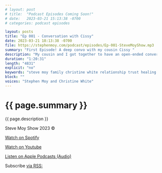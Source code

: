 ```yaml
---
# layout: post
# title:  "Podcast Episodes Coming Soon!"
# date:   2023-03-21 15:13:38 -0700
# categories: podcast episodes

layout: posts
title: "Ep 001 - Conversation with Cissy" 
date: 2023-03-21 18:13:38 -0700
file: https://stephenmoy.com/podcast/episodes/Ep-001-SteveMoyShow.mp3 
summary: "First Episode! A deep convo with my cousin Cissy "
description: "My cousin and I got together to have an open-ended conversation about various topics.  We talk about the role she played in my life, our family, and the lasting impact of a traumatic childhood, amongst various other topics.  We both agreed that the trust we have in each other is rare and valuable. This conversation reminded us of the value of having someone to rely on during times of vulnerability." 
duration: "1:20:31" 
length: "4831" 
explicit: "no" 
keywords: "steve moy family christine white relationship trust healing support trauma mafs boston waltham mass" 
block: "" 
voices: "Stephen Moy and Christine White"
---
```



<head>
    <meta charset="utf-8">
    <title>{{ page.title }} Default</title>
    <link rel="stylesheet" href="/css/style.css">
  </head>
  <body>
    <h1>{{ page.summary }}</h1>
    <p>{{ page.description }}</p>
    <section>
      <!-- {{ content }} -->
      <!-- [jekyll](https://github.com/jekyll/jekyll) -->
      <p>
      </p>
      <!-- Subscribe [via RSS:] https://stephenmoy.com/podcast/stevemoyshow.xml -->
    </section>
    <footer>
      Steve Moy Show 2023 &copy; 
    </footer>
  </body>

  [Watch on Spotify](https://open.spotify.com/show/3s3iApXZ8qaWRiijJ3BQE9)

  [Watch on Youtube](https://youtu.be/tgvEX-pH8wI)
  
  [Listen on Apple Podcasts (Audio)](https://podcasts.apple.com/us/podcast/steve-moy-show/id1678431358)

  Subscribe [via RSS:](https://stephenmoy.com/podcast/stevemoyshow.xml)


<!-- 

You’ll find this post in your `_posts` directory. Go ahead and edit it and re-build the site to see your changes. You can rebuild the site in many different ways, but the most common way is to run `jekyll serve`, which launches a web server and auto-regenerates your site when a file is updated.

Jekyll requires blog post files to be named according to the following format:

`YEAR-MONTH-DAY-title.MARKUP`

Where `YEAR` is a four-digit number, `MONTH` and `DAY` are both two-digit numbers, and `MARKUP` is the file extension representing the format used in the file. After that, include the necessary front matter. Take a look at the source for this post to get an idea about how it works.

Jekyll also offers powerful support for code snippets:

{% highlight ruby %}
def print_hi(name)
  puts "Hi, #{name}"
end
print_hi('Tom')
#=> prints 'Hi, Tom' to STDOUT.
{% endhighlight %}

Check out the [Jekyll docs][jekyll-docs] for more info on how to get the most out of Jekyll. File all bugs/feature requests at [Jekyll’s GitHub repo][jekyll-gh]. If you have questions, you can ask them on [Jekyll Talk][jekyll-talk].

[jekyll-docs]: https://jekyllrb.com/docs/home
[jekyll-gh]:   https://github.com/jekyll/jekyll
[jekyll-talk]: https://talk.jekyllrb.com/

 -->
